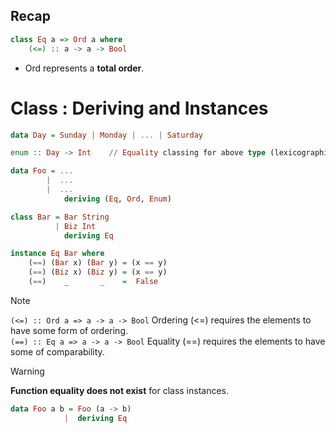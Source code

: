 ## Recap
```Haskell
class Eq a => Ord a where
    (<=) :: a -> a -> Bool
```
- Ord represents a **total order**.

# Class : Deriving and Instances
```Haskell
data Day = Sunday | Monday | ... | Saturday

enum :: Day -> Int    // Equality classing for above type (lexicographic)

data Foo = ...
        |  ...
        |  ...
            deriving (Eq, Ord, Enum)

class Bar = Bar String
          | Biz Int
            deriving Eq

instance Eq Bar where
    (==) (Bar x) (Bar y) = (x == y)
    (==) (Biz x) (Biz y) = (x == y)
    (==)    _       _    =  False
```
> [!NOTE]
> `(<=) :: Ord a => a -> a -> Bool`
> Ordering (<=) requires the elements to have some form of ordering.  
> `(==) :: Eq a => a -> a -> Bool`
> Equality (==) requires the elements to have some of comparability.

> [!WARNING]
**Function equality does not exist** for class instances.
```Haskell
data Foo a b = Foo (a -> b)
            |  deriving Eq
```